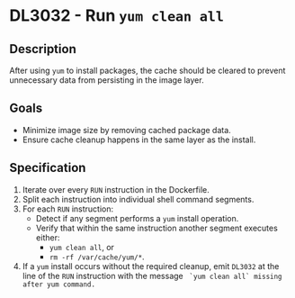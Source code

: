 # DL3032 - Run `yum clean all`

## Description
After using `yum` to install packages, the cache should be cleared to prevent
unnecessary data from persisting in the image layer.

## Goals
- Minimize image size by removing cached package data.
- Ensure cache cleanup happens in the same layer as the install.

## Specification
1. Iterate over every `RUN` instruction in the Dockerfile.
2. Split each instruction into individual shell command segments.
3. For each `RUN` instruction:
   - Detect if any segment performs a `yum` install operation.
   - Verify that within the same instruction another segment executes either:
     - `yum clean all`, or
     - `rm -rf /var/cache/yum/*`.
4. If a `yum` install occurs without the required cleanup, emit `DL3032` at the
   line of the `RUN` instruction with the message `` `yum clean all` missing after yum command.``
